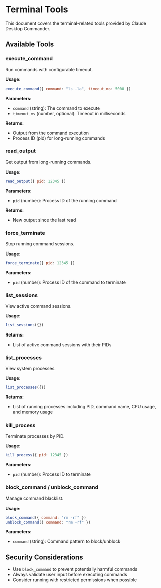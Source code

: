 # Terminal Tools

This document covers the terminal-related tools provided by Claude Desktop Commander.

## Available Tools

### execute_command
Run commands with configurable timeout.

**Usage:**
```javascript
execute_command({ command: "ls -la", timeout_ms: 5000 })
```

**Parameters:**
- `command` (string): The command to execute
- `timeout_ms` (number, optional): Timeout in milliseconds

**Returns:**
- Output from the command execution
- Process ID (pid) for long-running commands

### read_output
Get output from long-running commands.

**Usage:**
```javascript
read_output({ pid: 12345 })
```

**Parameters:**
- `pid` (number): Process ID of the running command

**Returns:**
- New output since the last read

### force_terminate
Stop running command sessions.

**Usage:**
```javascript
force_terminate({ pid: 12345 })
```

**Parameters:**
- `pid` (number): Process ID of the command to terminate

### list_sessions
View active command sessions.

**Usage:**
```javascript
list_sessions({})
```

**Returns:**
- List of active command sessions with their PIDs

### list_processes
View system processes.

**Usage:**
```javascript
list_processes({})
```

**Returns:**
- List of running processes including PID, command name, CPU usage, and memory usage

### kill_process
Terminate processes by PID.

**Usage:**
```javascript
kill_process({ pid: 12345 })
```

**Parameters:**
- `pid` (number): Process ID to terminate

### block_command / unblock_command
Manage command blacklist.

**Usage:**
```javascript
block_command({ command: "rm -rf" })
unblock_command({ command: "rm -rf" })
```

**Parameters:**
- `command` (string): Command pattern to block/unblock

## Security Considerations

- Use `block_command` to prevent potentially harmful commands
- Always validate user input before executing commands
- Consider running with restricted permissions when possible
